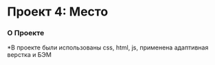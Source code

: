 # Проект 4: Место

### О Проекте

*В проекте были использованы css, html, js, применена адаптивная верстка и БЭМ


